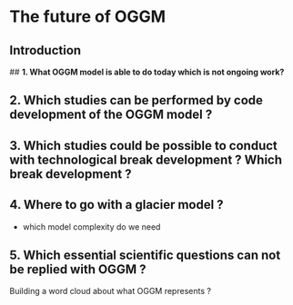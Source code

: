 # The future of OGGM

## **Introduction**

## **1. What OGGM model is able to do today which is not ongoing work?**

## **2. Which studies can be performed by code development of the OGGM model ?**

## **3. Which studies could be possible to conduct with technological break development ? Which break development ?**

## **4. Where to go with a glacier model ?**
- which model complexity do we need

## **5. Which essential scientific questions can not be replied with OGGM ?**

Building a word cloud about what OGGM represents ?
